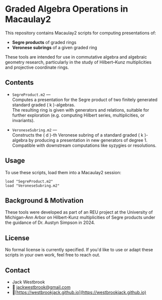# Graded Algebra Operations in Macaulay2

This repository contains Macaulay2 scripts for computing presentations of:

- **Segre products** of graded rings  
- **Veronese subrings** of a given graded ring

These tools are intended for use in commutative algebra and algebraic geometry research, particularly in the study of Hilbert–Kunz multiplicities and projective coordinate rings.

## Contents

- `SegreProduct.m2` —  
  Computes a presentation for the Segre product of two finitely generated standard graded \( k \)-algebras.  
  The resulting ring is given with generators and relations, suitable for further exploration (e.g. computing Hilbert series, multiplicities, or invariants).

- `VeroneseSubring.m2` —  
  Constructs the \( d \)-th Veronese subring of a standard graded \( k \)-algebra by producing a presentation in new generators of degree 1.  
  Compatible with downstream computations like syzygies or resolutions.

## Usage

To use these scripts, load them into a Macaulay2 session:

```macaulay2
load "SegreProduct.m2"
load "VeroneseSubring.m2"
```
## Background & Motivation

These tools were developed as part of an REU project at the University of Michigan-Ann Arbor on Hilbert-Kunz multiplicities of Segre products under the guidance of Dr. Austyn Simpson in 2024.

## License

No formal license is currently specified. If you'd like to use or adapt these scripts in your own work, feel free to reach out.

## Contact

- Jack Westbrook
- 📧 jackwestbrook@gmail.com 
- 🔗[https://westbrookjack.github.io](https://westbrookjack.github.io)
